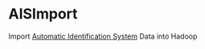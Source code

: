 AISImport
=========

Import [Automatic Identification System](http://www.marinecadastre.gov/AIS/default.aspx) Data into Hadoop
